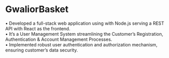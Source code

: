 # GwaliorBasket
•	Developed a full-stack web application using with Node.js serving a REST API with React as the frontend.
<br>
•	It’s a User Management System streamlining the Customer’s Registration, Authentication & Account Management Processes.
<br>
•	Implemented robust user authentication and authorization mechanism, ensuring customer’s data security.
